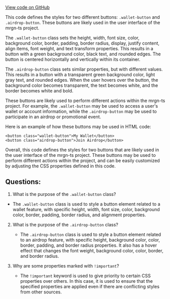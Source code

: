 [View code on GitHub](https://github.com/mrgnlabs/mrgn-ts/apps/marginfi-landing-page/src/components/Navbar/Navbar.module.css)

This code defines the styles for two different buttons: `.wallet-button` and `.airdrop-button`. These buttons are likely used in the user interface of the mrgn-ts project.

The `.wallet-button` class sets the height, width, font size, color, background color, border, padding, border radius, display, justify content, align items, font weight, and text transform properties. This results in a button with a green background color, black text, and rounded edges. The button is centered horizontally and vertically within its container.

The `.airdrop-button` class sets similar properties, but with different values. This results in a button with a transparent green background color, light gray text, and rounded edges. When the user hovers over the button, the background color becomes transparent, the text becomes white, and the border becomes white and bold.

These buttons are likely used to perform different actions within the mrgn-ts project. For example, the `.wallet-button` may be used to access a user's wallet or account information, while the `.airdrop-button` may be used to participate in an airdrop or promotional event.

Here is an example of how these buttons may be used in HTML code:

```
<button class="wallet-button">My Wallet</button>
<button class="airdrop-button">Join Airdrop</button>
```

Overall, this code defines the styles for two buttons that are likely used in the user interface of the mrgn-ts project. These buttons may be used to perform different actions within the project, and can be easily customized by adjusting the CSS properties defined in this code.

## Questions:

1.  What is the purpose of the `.wallet-button` class?

- The `.wallet-button` class is used to style a button element related to a wallet feature, with specific height, width, font size, color, background color, border, padding, border radius, and alignment properties.

2. What is the purpose of the `.airdrop-button` class?

   - The `.airdrop-button` class is used to style a button element related to an airdrop feature, with specific height, background color, color, border, padding, and border radius properties. It also has a hover effect that changes the font weight, background color, color, border, and border radius.

3. Why are some properties marked with `!important`?
   - The `!important` keyword is used to give priority to certain CSS properties over others. In this case, it is used to ensure that the specified properties are applied even if there are conflicting styles from other sources.
